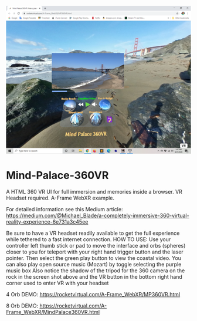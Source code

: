 ![Alt text](assets/img/MP360VR.png?raw=true "Title")

# Mind-Palace-360VR
A HTML 360 VR UI for full immersion and memories inside a browser.  VR Headset required.  A-Frame WebXR example.

For detailed information see this Medium article:  https://medium.com/@Michael_Blade/a-completely-immersive-360-virtual-reality-experience-6e731a3c45ee



Be sure to have a VR headset readily available to get the full experience while tethered to a fast internet connection.
HOW TO USE: Use your controller left thumb stick or pad to move the interface and orbs (spheres) closer to you for teleport with your right hand trigger button and the laser pointer. Then select the green play button to view the coastal video. You can also play open source music (Mozart) by toggle selecting the purple music box
Also notice the shadow of the tripod for the 360 camera on the rock in the screen shot above and the VR button in the bottom right hand corner used to enter VR with your headset


4 Orb DEMO:
https://rocketvirtual.com/A-Frame_WebXR/MP360VR.html

8 Orb DEMO:
https://rocketvirtual.com/A-Frame_WebXR/MindPalace360VR.html
